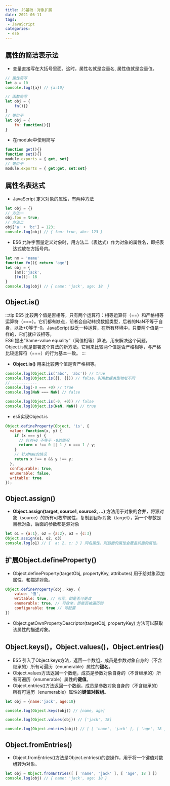 ```yaml
---
title: JS基础：对象扩展
date: 2021-06-11
tags:
 - JavaScript
categories:
 - es6
---
```


##  属性的简洁表示法
- 变量直接写在大括号里面。这时，属性名就是变量名, 属性值就是变量值。
```js
// 属性简写
let a = 10
console.log({a}) // {a:10}

// 函数简写
let obj = {
    fn(){}
}
// 等价于
let obj = {
    fn: function(){}
}
```
- 在module中使用简写
```js
function get(){}
function set(){}
module.exports = { get, set}
// 等价于
module.exports = { get:get, set:set}
```
## 属性名表达式
- JavaScript 定义对象的属性，有两种方法
```js
let obj = {}
// 方法一
obj.foo = true;
// 方法二
obj['a' + 'bc'] = 123;
console.log(obj) // { foo: true, abc: 123 }
```
- ES6 允许字面量定义对象时，用方法二（表达式）作为对象的属性名，即把表达式放在方括号内。
```js
let nm = 'name'
function fn(){ return 'age'}
let obj = {
    [nm]:'jack',
    [fn()]: 18
}
console.log(obj) // { name: 'jack', age: 18  }
```
## Object.is() 
:::tip
ES5 比较两个值是否相等，只有两个运算符：相等运算符（==）和严格相等运算符（===）。它们都有缺点，前者会自动转换数据类型，后者的NaN不等于自身，以及+0等于-0。JavaScript 缺乏一种运算，在所有环境中，只要两个值是一样的，它们就应该相等。<br>
ES6 提出“Same-value equality”（同值相等）算法，用来解决这个问题。Object.is就是部署这个算法的新方法。它用来比较两个值是否严格相等，与严格比较运算符（===）的行为基本一致。
:::
- **Object.is()** 用来比较两个值是否严格相等。
```js
console.log(Object.is('abc', 'abc')) // true
console.log(Object.is({}, {})) // false，引用数据类型地址不同
// -----------
console.log(-0 === +0) // true
console.log(NaN === NaN) // false

console.log(Object.is(-0, +0)) // false
console.log(Object.is(NaN, NaN)) // true
```
- es5实现Object.is
```js
Object.defineProperty(Object, 'is', {
  value: function(x, y) {
    if (x === y) {
      // 针对+0 不等于 -0的情况
      return x !== 0 || 1 / x === 1 / y;
    }
    // 针对NaN的情况
    return x !== x && y !== y;
  },
  configurable: true,
  enumerable: false,
  writable: true
});
```
## Object.assign()
- **Object.assign(target, source1, source2, ...)** 方法用于对象的**合并**，将源对象（source）的所有可枚举属性，复制到目标对象（target），第一个参数是目标对象，后面的参数都是源对象
```js
let o1 = {a:1}, o2 = {a:2}, o3 = {c:3}
Object.assign(o1, o2, o3)
console.log(o1) // {  a: 2, c: 3 } 同名属性，则后面的属性会覆盖前面的属性。
```
## 扩展Object.defineProperty()
- Object.defineProperty(targetObj, propertyKey, attributes) 用于给对象添加属性，和描述对象。
```js
Object.defineProperty(obj, key, {
    value: '值',
    writable: true, // 可写，即是否可更改
    enumerable: true, // 可枚举，即能否被遍历到
    configurable: true // 可配置
})
```
- Object.getOwnPropertyDescriptor(targetObj, propertyKey) 方法可以获取该属性的描述对象。

## Object.keys()，Object.values()，Object.entries() 
- ES5 引入了Object.keys方法，返回一个数组，成员是参数对象自身的（不含继承的）所有可遍历（enumerable）属性的**键名**。
- Object.values方法返回一个数组，成员是参数对象自身的（不含继承的）所有可遍历（enumerable）属性的**键值**。
- Object.entries()方法返回一个数组，成员是参数对象自身的（不含继承的）所有可遍历（enumerable）属性的**键值对数组**。
```js
let obj = {name:'jack', age:18}

console.log(Object.keys(obj)) // [name, age]

console.log(Object.values(obj)) // ['jack', 18]

console.log(Object.entries(obj)) // [ [ 'name', 'jack' ], [ 'age', 18 ] ]
```
## Object.fromEntries()
- Object.fromEntries()方法是Object.entries()的逆操作，用于将一个键值对数组转为对象。
```js
let obj = Object.fromEntries([ [ 'name', 'jack' ], [ 'age', 18 ] ])
console.log(obj) // { name: 'jack', age: 18 }
```